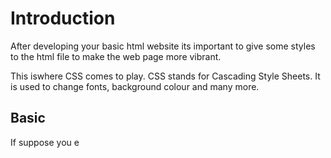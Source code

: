 # Introduction
After developing your basic html website its important to give some styles to the html file to make
the web page more vibrant.

This iswhere CSS comes to play. CSS stands for Cascading Style Sheets. It is used to change fonts,
background colour and many more.

## Basic
If suppose you e
